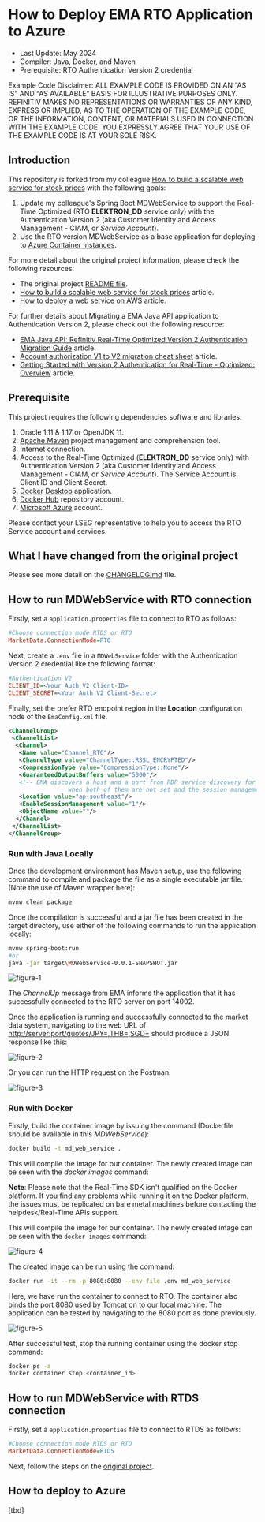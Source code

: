# How to Deploy EMA RTO Application to Azure

- Last Update: May 2024
- Compiler: Java, Docker, and Maven
- Prerequisite: RTO Authentication Version 2 credential

Example Code Disclaimer:
ALL EXAMPLE CODE IS PROVIDED ON AN “AS IS” AND “AS AVAILABLE” BASIS FOR ILLUSTRATIVE PURPOSES ONLY. REFINITIV MAKES NO REPRESENTATIONS OR WARRANTIES OF ANY KIND, EXPRESS OR IMPLIED, AS TO THE OPERATION OF THE EXAMPLE CODE, OR THE INFORMATION, CONTENT, OR MATERIALS USED IN CONNECTION WITH THE EXAMPLE CODE. YOU EXPRESSLY AGREE THAT YOUR USE OF THE EXAMPLE CODE IS AT YOUR SOLE RISK.

## Introduction

This repository is forked from my colleague [How to build a scalable web service for stock prices](https://github.com/LSEG-API-Samples/Article.RTSDK.Java.MDWebService) with the following goals:

1. Update my colleague's Spring Boot MDWebService to support the Real-Time Optimized (RTO **ELEKTRON_DD** service only) with the Authentication Version 2 (aka Customer Identity and Access Management - CIAM, or *Service Account*).
2. Use the RTO version MDWebService as a base application for deploying to [Azure Container Instances](https://azure.microsoft.com/en-us/products/container-instances).

For more detail about the original project information, please check the following resources:

- The original project [README file](https://github.com/LSEG-API-Samples/Article.RTSDK.Java.MDWebService/blob/main/README.md).
- [How to build a scalable web service for stock prices](https://developers.lseg.com/en/article-catalog/article/scalable-web-service-for-stock) article.
- [How to deploy a web service on AWS](https://developers.lseg.com/en/article-catalog/article/how-to-deply-a-web-service-on-aws) article.

For further details about Migrating a EMA Java API application to Authentication Version 2, please check out the following resource:

- [EMA Java API: Refinitiv Real-Time Optimized Version 2 Authentication Migration Guide](https://developers.lseg.com/en/article-catalog/article/ema-java-api-real-time-optimized-version-2-authentication-migration-guide) article.
- [Account authorization V1 to V2 migration cheat sheet](https://developers.lseg.com/en/article-catalog/article/account-authorization-v1-to-v2-migration-cheat-sheet) article.
- [Getting Started with Version 2 Authentication for Real-Time - Optimized: Overview](https://developers.lseg.com/en/article-catalog/article/getting-started-with-version-2-authentication-for-refinitiv-real) article.

## Prerequisite

This project requires the following dependencies software and libraries.

1. Oracle 1.11 & 1.17 or OpenJDK 11.
2. [Apache Maven](https://maven.apache.org/) project management and comprehension tool.
3. Internet connection.  
4. Access to the Real-Time Optimized (**ELEKTRON_DD** service only) with Authentication Version 2 (aka Customer Identity and Access Management - CIAM, or *Service Account*). The Service Account is Client ID and Client Secret.
5. [Docker Desktop](https://www.docker.com/products/docker-desktop/) application.
6. [Docker Hub](https://hub.docker.com/) repository account.
7. [Microsoft Azure](https://azure.microsoft.com/en-us/) account.

Please contact your LSEG representative to help you to access the RTO Service account and services.

## What I have changed from the original project

Please see more detail on the [CHANGELOG.md](./CHANGELOG.md) file.

## How to run MDWebService with RTO connection

Firstly, set a ```application.properties``` file to connect to RTO as follows:

```ini
#Choose connection mode RTDS or RTO
MarketData.ConnectionMode=RTO
```

Next, create a ```.env``` file in a ```MDWebService``` folder with the Authentication Version 2 credential like the following format:

```ini
#Authentication V2
CLIENT_ID=<Your Auth V2 Client-ID>
CLIENT_SECRET=<Your Auth V2 Client-Secret>
```

Finally, set the prefer RTO endpoint region in the **Location** configuration node of the ```EmaConfig.xml``` file.

```xml
<ChannelGroup>
 <ChannelList>
  <Channel>
   <Name value="Channel_RTO"/>
   <ChannelType value="ChannelType::RSSL_ENCRYPTED"/>
   <CompressionType value="CompressionType::None"/>
   <GuaranteedOutputBuffers value="5000"/>
   <!-- EMA discovers a host and a port from RDP service discovery for the specified location
				 when both of them are not set and the session management is enable. -->
   <Location value="ap-southeast"/>
   <EnableSessionManagement value="1"/>
   <ObjectName value=""/>
  </Channel>
 </ChannelList>
</ChannelGroup>
```

### Run with Java Locally

Once the development environment has Maven setup, use the following command to compile and package the file as a single executable jar file. (Note the use of Maven wrapper here):

```bash
mvnw clean package
```

Once the compilation is successful and a jar file has been created in the target directory, use either of the following commands to run the application locally:

```bash
mvnw spring-boot:run
#or
java -jar target\MDWebService-0.0.1-SNAPSHOT.jar
```

![figure-1](pics/rto_service_up.png "connected to RTO")

The *ChannelUp* message from EMA informs the application that it has successfully connected to the RTO server on port 14002.

Once the application is running and successfully connected to the market data system, navigating to the web URL of [http://server:port/quotes/JPY=,THB=,SGD=](http://server:port/quotes/JPY=,THB=,SGD=) should produce a JSON response like this:

![figure-2](pics/result_mdwebservice.png "Run result on the web browsers")

Or you can run the HTTP request on the Postman.

![figure-3](pics/result_postman.png "Run result on Postman")

### Run with Docker

Firstly, build the container image by issuing the command (Dockerfile should be available in this *MDWebService*):

```bash
docker build -t md_web_service .
```

This will compile the image for our container. The newly created image can be seen with the *docker images* command:

**Note**: Please note that the Real-Time SDK isn't qualified on the Docker platform. If you find any problems while running it on the Docker platform, the issues must be replicated on bare metal machines before contacting the helpdesk/Real-Time APIs support.

This will compile the image for our container. The newly created image can be seen with the ```docker images``` command:

![figure-4](pics/docker_images.png "docker build result")

The created image can be run using the command:

```bash
docker run -it --rm -p 8080:8080 --env-file .env md_web_service
```

Here, we have run the container to connect to RTO. The container also binds the port 8080 used by Tomcat on to our local machine. The application can be tested by navigating to the 8080 port as done previously.

![figure-5](pics/run_docker.png "run docker result")

After successful test, stop the running container using the docker stop command:

```bash
docker ps -a
docker container stop <container_id>
```

## How to run MDWebService with RTDS connection

Firstly, set a ```application.properties``` file to connect to RTDS as follows:

```ini
#Choose connection mode RTDS or RTO
MarketData.ConnectionMode=RTDS
```

Next, follow the steps on the [original project](https://github.com/LSEG-API-Samples/Article.RTSDK.Java.MDWebService).

## How to deploy to Azure

[tbd]

